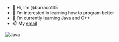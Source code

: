 - 👋 Hi, I’m @burraco135
- 👀 I’m interested in learning how to program better
- 🌱 I’m currently learning Java and C++
- 📫 My [email](estermolinari135@gmail.com)

<!---
burraco135/burraco135 is a ✨ special ✨ repository because its `README.md` (this file) appears on your GitHub profile.
You can click the Preview link to take a look at your changes.
--->

<img alt="Java" src="https://img.shields.io/badge/java-%23ED8B00.svg?&style=for-the-badge&logo=java&logoColor=white"/>
